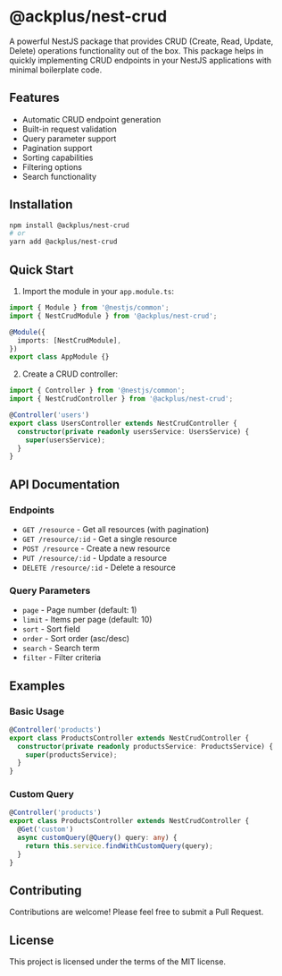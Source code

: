 # @ackplus/nest-crud

A powerful NestJS package that provides CRUD (Create, Read, Update, Delete) operations functionality out of the box. This package helps in quickly implementing CRUD endpoints in your NestJS applications with minimal boilerplate code.

## Features

- Automatic CRUD endpoint generation
- Built-in request validation
- Query parameter support
- Pagination support
- Sorting capabilities
- Filtering options
- Search functionality

## Installation

```bash
npm install @ackplus/nest-crud
# or
yarn add @ackplus/nest-crud
```

## Quick Start

1. Import the module in your `app.module.ts`:

```typescript
import { Module } from '@nestjs/common';
import { NestCrudModule } from '@ackplus/nest-crud';

@Module({
  imports: [NestCrudModule],
})
export class AppModule {}
```

2. Create a CRUD controller:

```typescript
import { Controller } from '@nestjs/common';
import { NestCrudController } from '@ackplus/nest-crud';

@Controller('users')
export class UsersController extends NestCrudController {
  constructor(private readonly usersService: UsersService) {
    super(usersService);
  }
}
```

## API Documentation

### Endpoints

- `GET /resource` - Get all resources (with pagination)
- `GET /resource/:id` - Get a single resource
- `POST /resource` - Create a new resource
- `PUT /resource/:id` - Update a resource
- `DELETE /resource/:id` - Delete a resource

### Query Parameters

- `page` - Page number (default: 1)
- `limit` - Items per page (default: 10)
- `sort` - Sort field
- `order` - Sort order (asc/desc)
- `search` - Search term
- `filter` - Filter criteria

## Examples

### Basic Usage

```typescript
@Controller('products')
export class ProductsController extends NestCrudController {
  constructor(private readonly productsService: ProductsService) {
    super(productsService);
  }
}
```

### Custom Query

```typescript
@Controller('products')
export class ProductsController extends NestCrudController {
  @Get('custom')
  async customQuery(@Query() query: any) {
    return this.service.findWithCustomQuery(query);
  }
}
```

## Contributing

Contributions are welcome! Please feel free to submit a Pull Request.

## License

This project is licensed under the terms of the MIT license.
